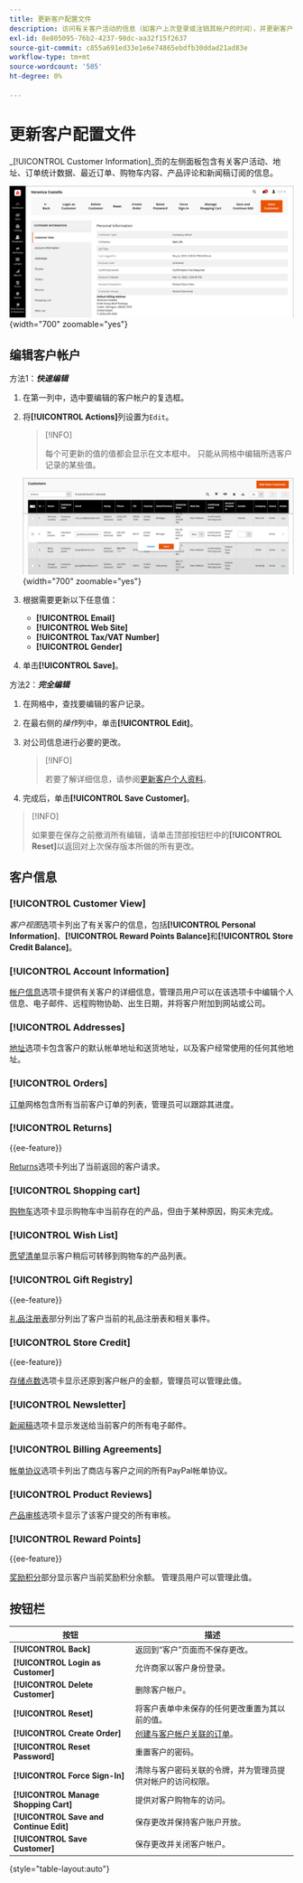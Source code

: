```yaml
---
title: 更新客户配置文件
description: 访问有关客户活动的信息（如客户上次登录或注销其帐户的时间），并更新客户配置文件。
exl-id: 8e805095-76b2-4237-98dc-aa32f15f2637
source-git-commit: c855a691ed33e1e6e74865ebdfb30ddad21ad83e
workflow-type: tm+mt
source-wordcount: '505'
ht-degree: 0%

---
```


# 更新客户配置文件

_[!UICONTROL Customer Information]_页的左侧面板包含有关客户活动、地址、订单统计数据、最近订单、购物车内容、产品评论和新闻稿订阅的信息。

![客户个人资料](assets/cust-profile.png){width="700" zoomable="yes"}

## 编辑客户帐户

方法1：**_快速编辑_**

1. 在第一列中，选中要编辑的客户帐户的复选框。

1. 将&#x200B;**[!UICONTROL Actions]**&#x200B;列设置为`Edit`。

   >[!INFO]
   >
   >每个可更新的值的值都会显示在文本框中。 只能从网格中编辑所选客户记录的某些值。

   ![快速编辑](assets/customers-grid-quick-edit.png){width="700" zoomable="yes"}

1. 根据需要更新以下任意值：

   * **[!UICONTROL Email]**
   * **[!UICONTROL Web Site]**
   * **[!UICONTROL Tax/VAT Number]**
   * **[!UICONTROL Gender]**

1. 单击&#x200B;**[!UICONTROL Save]**。

方法2：**_完全编辑_**

1. 在网格中，查找要编辑的客户记录。

1. 在最右侧的&#x200B;_操作_&#x200B;列中，单击&#x200B;**[!UICONTROL Edit]**。

1. 对公司信息进行必要的更改。

   >[!INFO]
   >
   >若要了解详细信息，请参阅[更新客户个人资料](../customers/update-account.md)。

1. 完成后，单击&#x200B;**[!UICONTROL Save Customer]**。

>[!INFO]
>
>如果要在保存之前撤消所有编辑，请单击顶部按钮栏中的&#x200B;**[!UICONTROL Reset]**&#x200B;以返回对上次保存版本所做的所有更改。

## 客户信息

### [!UICONTROL Customer View]

_客户视图_&#x200B;选项卡列出了有关客户的信息，包括&#x200B;**[!UICONTROL Personal Information]**、**[!UICONTROL Reward Points Balance]**&#x200B;和&#x200B;**[!UICONTROL Store Credit Balance]**。

### [!UICONTROL Account Information]

[帐户信息](../customers/account-dashboard-account-information.md)选项卡提供有关客户的详细信息，管理员用户可以在该选项卡中编辑个人信息、电子邮件、远程购物协助、出生日期，并将客户附加到网站或公司。

### [!UICONTROL Addresses]

[地址](../customers/account-dashboard-address-book.md)选项卡包含客户的默认帐单地址和送货地址，以及客户经常使用的任何其他地址。

### [!UICONTROL Orders]

[订单](../stores-purchase/orders.md)网格包含所有当前客户订单的列表，管理员可以跟踪其进度。

### [!UICONTROL Returns]

{{ee-feature}}

[Returns](../stores-purchase/returns.md)选项卡列出了当前返回的客户请求。

### [!UICONTROL Shopping cart]

[购物车](../stores-purchase/cart.md)选项卡显示购物车中当前存在的产品，但由于某种原因，购买未完成。

### [!UICONTROL Wish List]

[愿望清单](../stores-purchase/wishlists.md)显示客户稍后可转移到购物车的产品列表。

### [!UICONTROL Gift Registry]

{{ee-feature}}

[礼品注册表](../merchandising-promotions/gift-registry-storefront.md)部分列出了客户当前的礼品注册表和相关事件。


### [!UICONTROL Store Credit]

{{ee-feature}}

[存储点数](../customers/store-credit.md)选项卡显示还原到客户帐户的金额，管理员可以管理此值。

### [!UICONTROL Newsletter]

[新闻稿](../merchandising-promotions/newsletters.md)选项卡显示发送给当前客户的所有电子邮件。

### [!UICONTROL Billing Agreements]

[帐单协议](../stores-purchase/paypal-billing-agreements.md)选项卡列出了商店与客户之间的所有PayPal帐单协议。

### [!UICONTROL Product Reviews]

[产品审核](../catalog/settings-advanced-product-reviews.md)选项卡显示了该客户提交的所有审核。

### [!UICONTROL Reward Points]

{{ee-feature}}

[奖励积分](../merchandising-promotions/rewards-loyalty.md)部分显示客户当前奖励积分余额。 管理员用户可以管理此值。

## 按钮栏

| 按钮 | 描述 |
|----------|--------------|
| **[!UICONTROL Back]** | 返回到“客户”页面而不保存更改。 |
| **[!UICONTROL Login as Customer]** | 允许商家以客户身份登录。 |
| **[!UICONTROL Delete Customer]** | 删除客户帐户。 |
| **[!UICONTROL Reset]** | 将客户表单中未保存的任何更改重置为其以前的值。 |
| **[!UICONTROL Create Order]** | [创建与客户帐户关联的订单](../stores-purchase/customer-account-create-order.md)。 |
| **[!UICONTROL Reset Password]** | 重置客户的密码。 |
| **[!UICONTROL Force Sign-In]** | 清除与客户密码关联的令牌，并为管理员提供对帐户的访问权限。 |
| **[!UICONTROL Manage Shopping Cart]** | 提供对客户购物车的访问。 |
| **[!UICONTROL Save and Continue Edit]** | 保存更改并保持客户账户开放。 |
| **[!UICONTROL Save Customer]** | 保存更改并关闭客户帐户。 |

{style="table-layout:auto"}
